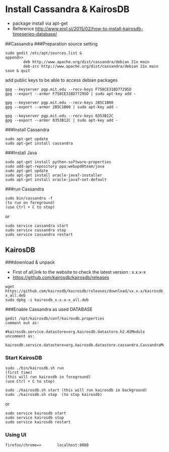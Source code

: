 # Install Cassandra & KairosDB
- package install via apt-get
- Reference 
http://www.erol.si/2015/02/how-to-install-kairosdb-timeseries-database/


##Cassandra
###Preparation
source setting
```
sudo gedit /etc/apt/sources.list &
append>>
        deb http://www.apache.org/dist/cassandra/debian 21x main
        deb-src http://www.apache.org/dist/cassandra/debian 21x main
save & quit
```

add public keys to be able to access debian packages
```
gpg --keyserver pgp.mit.edu --recv-keys F758CE318D77295D
gpg --export --armor F758CE318D77295D | sudo apt-key add -
 
gpg --keyserver pgp.mit.edu --recv-keys 2B5C1B00
gpg --export --armor 2B5C1B00 | sudo apt-key add -
 
gpg --keyserver pgp.mit.edu --recv-keys 0353B12C
gpg --export --armor 0353B12C | sudo apt-key add -
```

###Install Cassandra
```
sudo apt-get update
sudo apt-get install cassandra
```

###Install Java
```
sudo apt-get install python-software-properties
sudo add-apt-repository ppa:webupd8team/java
sudo apt-get update
sudo apt-get install oracle-java7-installer
sudo apt-get install oracle-java7-set-default
```


###run Cassandra
```
sudo bin/cassandra -f 
(to run on foreground)
(use Ctrl + C to stop)
```
or
```
sudo service cassandra start
sudo service cassandra stop
sudo service cassandra restart
```

## KairosDB

###download & unpack
- First of all,link to the website to check the latest version : x.x.x-x
- https://github.com/kairosdb/kairosdb/releases
```
wget https://github.com/kairosdb/kairosdb/releases/download/vx.x.x/kairosdb_x.x.x-x_all.deb
sudo dpkg -i kairosdb_x.x.x-x_all.deb
```

###Enable Cassandra as used DATABASE
```
gedit /opt/kairosdb/conf/kairosdb.properties
comment out as:
                #kairosdb.service.datastore=org.kairosdb.datastore.h2.H2Module
uncomment as:
                kairosdb.service.datastore=org.kairosdb.datastore.cassandra.CassandraModule
```

### Start KairosDB
```
sudo ./bin/kairosdb.sh run 
(first time)
(this will run kairosdb in foreground)
(use Ctrl + C to stop)

sudo ./kairosdb.sh start (this will run kairosdb in background)
sudo ./kairosdb.sh stop  (to stop kairosdb)
```
or
```
sudo service kairosdb start
sudo service kairosdb stop
sudo service kairosdb restart
```

### Using UI
```
firefox/chrome=>       localhost:8080
```
